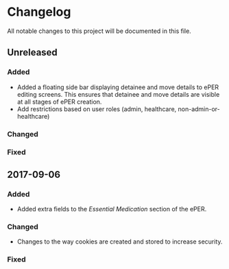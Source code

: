 # Changelog
All notable changes to this project will be documented in this file.

## Unreleased
### Added
- Added a floating side bar displaying detainee and move details to ePER editing screens. This ensures that detainee and move details are visible at all stages of ePER creation.
- Add restrictions based on user roles (admin, healthcare, non-admin-or-healthcare)
### Changed
### Fixed

## 2017-09-06
### Added
- Added extra fields to the _Essential Medication_ section of the ePER.
### Changed
- Changes to the way cookies are created and stored to increase security.
### Fixed
